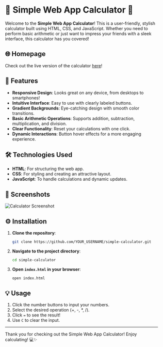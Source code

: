 # 🎉 Simple Web App Calculator 🎉

Welcome to the **Simple Web App Calculator**! This is a user-friendly, stylish calculator built using HTML, CSS, and JavaScript. Whether you need to perform basic arithmetic or just want to impress your friends with a sleek interface, this calculator has you covered!

## 🌐 Homepage

Check out the live version of the calculator [here](https://ody9s5eus.github.io/calculator)!

## 🚀 Features

- **Responsive Design**: Looks great on any device, from desktops to smartphones!
- **Intuitive Interface**: Easy to use with clearly labeled buttons.
- **Gradient Backgrounds**: Eye-catching design with smooth color transitions.
- **Basic Arithmetic Operations**: Supports addition, subtraction, multiplication, and division.
- **Clear Functionality**: Reset your calculations with one click.
- **Dynamic Interactions**: Button hover effects for a more engaging experience.

## 🛠️ Technologies Used

- **HTML**: For structuring the web app.
- **CSS**: For styling and creating an attractive layout.
- **JavaScript**: To handle calculations and dynamic updates.

## 📸 Screenshots

![Calculator Screenshot](https://via.placeholder.com/300x500?text=Calculator+Screenshot)

## ⚙️ Installation

1. **Clone the repository**:

   ```bash
   git clone https://github.com/YOUR_USERNAME/simple-calculator.git
   ```

2. **Navigate to the project directory**:

   ```bash
   cd simple-calculator
   ```

3. **Open `index.html` in your browser**:

   ```bash
   open index.html
   ```

## 💡 Usage

1. Click the number buttons to input your numbers.
2. Select the desired operation (+, -, *, /).
3. Click `=` to see the result!
4. Use `C` to clear the input.

---

Thank you for checking out the Simple Web App Calculator! Enjoy calculating! 💻✨